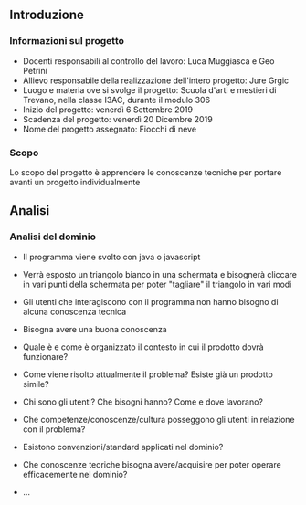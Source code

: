## Introduzione

### Informazioni sul progetto

 - Docenti responsabili al controllo del lavoro: Luca Muggiasca e Geo Petrini
 - Allievo responsabile della realizzazione dell'intero progetto: Jure Grgic
 - Luogo e materia ove si svolge il progetto: Scuola d'arti e mestieri di Trevano, nella classe I3AC, durante il modulo 306
 - Inizio del progetto: venerdì 6 Settembre 2019
 - Scadenza del progetto: venerdì 20 Dicembre 2019
 - Nome del progetto assegnato: Fiocchi di neve
      
### Scopo

  Lo scopo del progetto è apprendere le conoscenze tecniche per portare avanti un progetto individualmente

## Analisi

### Analisi del dominio
  
  - Il programma viene svolto con java o javascript
  - Verrà esposto un triangolo bianco in una schermata e bisognerà cliccare in vari punti della schermata per poter "tagliare" il           triangolo in vari modi
  - Gli utenti che interagiscono con il programma non hanno bisogno di alcuna conoscenza tecnica
  - Bisogna avere una buona conoscenza 

  -   Quale è e come è organizzato il contesto in cui il prodotto dovrà
      funzionare?

  -   Come viene risolto attualmente il problema? Esiste già un prodotto
      simile?

  -   Chi sono gli utenti? Che bisogni hanno? Come e dove lavorano?

  -   Che competenze/conoscenze/cultura posseggono gli utenti in relazione
      con il problema?

  -   Esistono convenzioni/standard applicati nel dominio?

  -   Che conoscenze teoriche bisogna avere/acquisire per poter operare
      efficacemente nel dominio?

  -   …
